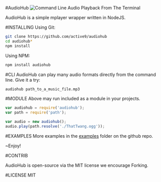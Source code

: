 #AudioHub
![Command Line Audio Playback From The Terminal](https://raw.githubusercontent.com/active9/audiohub/master/audiohub.png)

AudioHub is a simple mplayer wrapper written in NodeJS.

#INSTALLING
Using Git:
```bash
git clone https://github.com/active9/audiohub
cd audiohub*
npm install
```

Using NPM:
```bash
npm install audiohub
```

#CLI
AudioHub can play many audio formats directly from the command line. Give it a try:
```bash
audiohub path_to_a_music_file.mp3
```

#MODULE
Above may run included as a module in your projects.
```js
var audiohub = require('audiohub');
var path = require('path');

var audio = new audiohub();
audio.play(path.resolve('./ThatTwang.ogg'));


```

#EXAMPLES
More examples in the [examples](https://github.com/active9/audiohub/tree/master/examples) folder on the github repo.

~Enjoy!

#CONTRIB

AudioHub is open-source via the MIT license we encourage Forking.

#LICENSE
MIT


